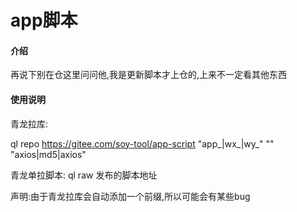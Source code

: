 # app脚本

#### 介绍

再说下别在仓这里问问他,我是更新脚本才上仓的,上来不一定看其他东西

#### 使用说明


青龙拉库:

ql repo https://gitee.com/soy-tool/app-script "app_|wx_|wy_" "" "axios|md5|axios"

青龙单拉脚本:
ql raw 发布的脚本地址

声明:由于青龙拉库会自动添加一个前缀,所以可能会有某些bug



